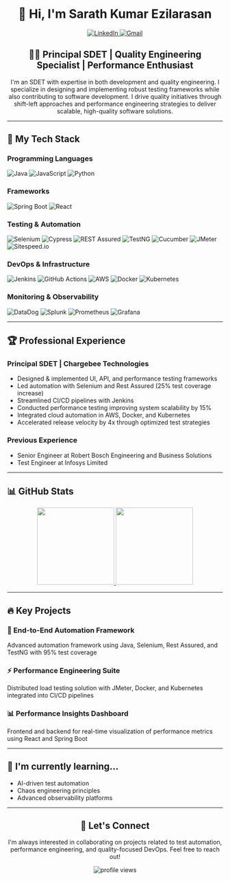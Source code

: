 <div align="center">
  <h1>👋 Hi, I'm Sarath Kumar Ezilarasan</h1>
  
  <p>
    <a href="https://www.linkedin.com/in/sarath-kumar-ezilarasan-20a6a7112/">
      <img src="https://img.shields.io/badge/LinkedIn-0077B5?style=for-the-badge&logo=linkedin&logoColor=white" alt="LinkedIn" />
    </a>
    <a href="mailto:sarathezil@gmail.com">
      <img src="https://img.shields.io/badge/Gmail-D14836?style=for-the-badge&logo=gmail&logoColor=white" alt="Gmail" />
    </a>
  </p>
  
  <h2>👨‍💻 Principal SDET | Quality Engineering Specialist | Performance Enthusiast</h2>
  
  <p>
    I'm an SDET with expertise in both development and quality engineering. I specialize in designing and implementing robust testing frameworks while also contributing to software development. I drive quality initiatives through shift-left approaches and performance engineering strategies to deliver scalable, high-quality software solutions.
  </p>
</div>

<hr>

<h2>🚀 My Tech Stack</h2>

<h3>Programming Languages</h3>
<p>
  <img src="https://img.shields.io/badge/Java-ED8B00?style=for-the-badge&logo=openjdk&logoColor=white" alt="Java" />
  <img src="https://img.shields.io/badge/JavaScript-F7DF1E?style=for-the-badge&logo=javascript&logoColor=black" alt="JavaScript" />
  <img src="https://img.shields.io/badge/Python-3776AB?style=for-the-badge&logo=python&logoColor=white" alt="Python" />
</p>

<h3>Frameworks</h3>
<p>
  <img src="https://img.shields.io/badge/Spring_Boot-6DB33F?style=for-the-badge&logo=spring-boot&logoColor=white" alt="Spring Boot" />
  <img src="https://img.shields.io/badge/React-20232A?style=for-the-badge&logo=react&logoColor=61DAFB" alt="React" />
</p>

<h3>Testing & Automation</h3>
<p>
  <img src="https://img.shields.io/badge/Selenium-43B02A?style=for-the-badge&logo=selenium&logoColor=white" alt="Selenium" />
  <img src="https://img.shields.io/badge/Cypress-17202C?style=for-the-badge&logo=cypress&logoColor=white" alt="Cypress" />
  <img src="https://img.shields.io/badge/REST_Assured-008FC7?style=for-the-badge&logo=java&logoColor=white" alt="REST Assured" />
  <img src="https://img.shields.io/badge/TestNG-007396?style=for-the-badge&logo=java&logoColor=white" alt="TestNG" />
  <img src="https://img.shields.io/badge/Cucumber-23D96C?style=for-the-badge&logo=cucumber&logoColor=white" alt="Cucumber" />
  <img src="https://img.shields.io/badge/JMeter-D22128?style=for-the-badge&logo=apache&logoColor=white" alt="JMeter" />
  <img src="https://img.shields.io/badge/Sitespeed.io-FF7849?style=for-the-badge&logo=javascript&logoColor=white" alt="Sitespeed.io" />
</p>

<h3>DevOps & Infrastructure</h3>
<p>
  <img src="https://img.shields.io/badge/Jenkins-D24939?style=for-the-badge&logo=jenkins&logoColor=white" alt="Jenkins" />
  <img src="https://img.shields.io/badge/GitHub_Actions-2088FF?style=for-the-badge&logo=github-actions&logoColor=white" alt="GitHub Actions" />
  <img src="https://img.shields.io/badge/AWS-232F3E?style=for-the-badge&logo=amazon-aws&logoColor=white" alt="AWS" />
  <img src="https://img.shields.io/badge/Docker-2496ED?style=for-the-badge&logo=docker&logoColor=white" alt="Docker" />
  <img src="https://img.shields.io/badge/Kubernetes-326CE5?style=for-the-badge&logo=kubernetes&logoColor=white" alt="Kubernetes" />
</p>

<h3>Monitoring & Observability</h3>
<p>
  <img src="https://img.shields.io/badge/DataDog-632CA6?style=for-the-badge&logo=datadog&logoColor=white" alt="DataDog" />
  <img src="https://img.shields.io/badge/Splunk-000000?style=for-the-badge&logo=splunk&logoColor=white" alt="Splunk" />
  <img src="https://img.shields.io/badge/Prometheus-E6522C?style=for-the-badge&logo=prometheus&logoColor=white" alt="Prometheus" />
  <img src="https://img.shields.io/badge/Grafana-F46800?style=for-the-badge&logo=grafana&logoColor=white" alt="Grafana" />
</p>

<hr>

<h2>🏆 Professional Experience</h2>

<h3>Principal SDET | Chargebee Technologies</h3>
<ul>
  <li>Designed & implemented UI, API, and performance testing frameworks</li>
  <li>Led automation with Selenium and Rest Assured (25% test coverage increase)</li>
  <li>Streamlined CI/CD pipelines with Jenkins</li>
  <li>Conducted performance testing improving system scalability by 15%</li>
  <li>Integrated cloud automation in AWS, Docker, and Kubernetes</li>
  <li>Accelerated release velocity by 4x through optimized test strategies</li>
</ul>

<h3>Previous Experience</h3>
<ul>
  <li>Senior Engineer at Robert Bosch Engineering and Business Solutions</li>
  <li>Test Engineer at Infosys Limited</li>
</ul>

<hr>

<h2>📊 GitHub Stats</h2>

<p align="center">
  <a href="https://github.com/SarathKumarEzilarasan">
    <img height="180em" src="https://github-readme-stats.vercel.app/api?username=SarathKumarEzilarasan&show_icons=true&theme=radical&include_all_commits=true&count_private=true"/>
    <img height="180em" src="https://github-readme-stats.vercel.app/api/top-langs/?username=SarathKumarEzilarasan&layout=compact&langs_count=7&theme=radical"/>
  </a>
</p>

<hr>

<h2>🔥 Key Projects</h2>

<h3>🤖 End-to-End Automation Framework</h3>
<p>Advanced automation framework using Java, Selenium, Rest Assured, and TestNG with 95% test coverage</p>

<h3>⚡ Performance Engineering Suite</h3>
<p>Distributed load testing solution with JMeter, Docker, and Kubernetes integrated into CI/CD pipelines</p>

<h3>📊 Performance Insights Dashboard</h3>
<p>Frontend and backend for real-time visualization of performance metrics using React and Spring Boot</p>

<hr>

<h2>🌱 I'm currently learning...</h2>
<ul>
  <li>AI-driven test automation</li>
  <li>Chaos engineering principles</li>
  <li>Advanced observability platforms</li>
</ul>

<hr>

<div align="center">
  <h2>💬 Let's Connect</h2>
  <p>I'm always interested in collaborating on projects related to test automation, performance engineering, and quality-focused DevOps. Feel free to reach out!</p>
  
  <p>
    <img src="https://komarev.com/ghpvc/?username=yourusername&label=Profile%20views&color=0e75b6&style=flat" alt="profile views" />
  </p>
</div>
